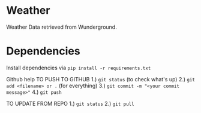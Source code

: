 # Weather
Weather Data retrieved from Wunderground.

# Dependencies
Install dependencies via `pip install -r requirements.txt`

 Github help
 TO PUSH TO GITHUB
 1.) `git status` (to check what's up)
 2.) `git add <filename> or .` (for everything)
 3.) `git commit -m "<your commit message>"`
 4.) `git push`

 TO UPDATE FROM REPO
 1.) `git status`
 2.) `git pull`
